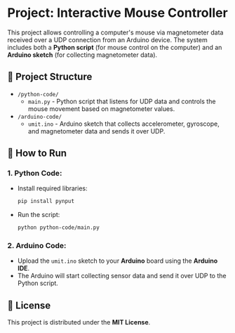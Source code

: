 # Project: Interactive Mouse Controller

This project allows controlling a computer's mouse via magnetometer data received over a UDP connection from an Arduino device. The system includes both a **Python script** (for mouse control on the computer) and an **Arduino sketch** (for collecting magnetometer data).

## 📂 Project Structure
- `/python-code/`  
    - `main.py` - Python script that listens for UDP data and controls the mouse movement based on magnetometer values.
- `/arduino-code/`  
    - `umit.ino` - Arduino sketch that collects accelerometer, gyroscope, and magnetometer data and sends it over UDP.

## 🚀 How to Run

### 1. **Python Code**:
   - Install required libraries:
     ```bash
     pip install pynput
     ```
   - Run the script:
     ```bash
     python python-code/main.py
     ```

### 2. **Arduino Code**:
   - Upload the `umit.ino` sketch to your **Arduino** board using the **Arduino IDE**.
   - The Arduino will start collecting sensor data and send it over UDP to the Python script.

## 📜 License
This project is distributed under the **MIT License**.

